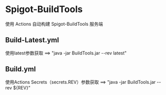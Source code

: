 # Spigot-BuildTools

使用 Actions 自动构建 Spigot-BuildTools 服务端

## Build-Latest.yml
使用latest参数获取 ==>  "java -jar BuildTools.jar --rev latest"

## Build.yml
使用Actions Secrets（secrets.REV）参数获取 ==>  "java -jar BuildTools.jar --rev ${REV}"
